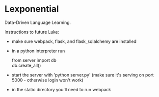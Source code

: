 # Lexponential 

Data-Driven Language Learning.

Instructions to future Luke:
- make sure webpack, flask, and flask_sqlalchemy are installed
- in a python interpreter run

    from server import db  
    db.create_all()

- start the server with 'python server.py' (make sure it's serving on port 5000 - otherwise login won't work)
- in the static directory you'll need to run webpack

